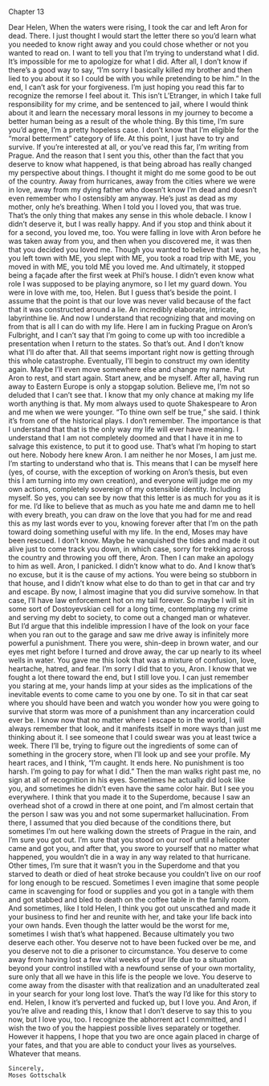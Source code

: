 Chapter 13Dear Helen,	When the waters were rising, I took the car and left Aron for dead. 	There. I just thought I would start the letter there so you’d learn what you needed to know right away and you could chose whether or not you wanted to read on. 	I want to tell you that I’m trying to understand what I did. It’s impossible for me to apologize for what I did. After all, I don’t know if there’s a good way to say, “I’m sorry I basically killed my brother and then lied to you about it so I could be with you while pretending to be him.” In the end, I can’t ask for your forgiveness. I’m just hoping you read this far to recognize the remorse I feel about it.	This isn’t L’Etranger, in which I take full responsibility for my crime, and be sentenced to jail, where I would think about it and learn the necessary moral lessons in my journey to become a better human being as a result of the whole thing. By this time, I’m sure you’d agree, I’m a pretty hopeless case. I don’t know that I’m eligible for the “moral betterment” category of life. At this point, I just have to try and survive.	If you’re interested at all, or you’ve read this far, I’m writing from Prague. And the reason that I sent you this, other than the fact that you deserve to know what happened, is that being abroad has really changed my perspective about things. 	I thought it might do me some good to be out of the country. Away from hurricanes, away from the cities where we were in love, away from my dying father who doesn’t know I’m dead and doesn’t even remember who I ostensibly am anyway. He’s just as dead as my mother, only he’s breathing.	When I told you I loved you, that was true. That’s the only thing that makes any sense in this whole debacle. I know I didn’t deserve it, but I was really happy. And if you stop and think about it for a second, you loved me, too. You were falling in love with Aron before he was taken away from you, and then when you discovered me, it was then that you decided you loved me. Though you wanted to believe that I was he, you left town with ME, you slept with ME, you took a road trip with ME, you moved in with ME, you told ME you loved me. And ultimately, it stopped being a façade after the first week at Phil’s house. I didn’t even know what role I was supposed to be playing anymore, so I let my guard down. You were in love with me, too, Helen. 	But I guess that’s beside the point. I assume that the point is that our love was never valid because of the fact that it was constructed around a lie. An incredibly elaborate, intricate, labyrinthine lie. And now I understand that recognizing that and moving on from that is all I can do with my life. Here I am in fucking Prague on Aron’s Fulbright, and I can’t say that I’m going to come up with too incredible a presentation when I return to the states. So that’s out. And I don’t know what I’ll do after that. All that seems important right now is getting through this whole catastrophe.	Eventually, I’ll begin to construct my own identity again. Maybe I’ll even move somewhere else and change my name. Put Aron to rest, and start again. Start anew, and be myself. After all, having run away to Eastern Europe is only a stopgap solution. Believe me, I’m not so deluded that I can’t see that. 	I know that my only chance at making my life worth anything is that. My mom always used to quote Shakespeare to Aron and me when we were younger. “To thine own self be true,” she said. I think it’s from one of the historical plays. I don’t remember. The importance is that I understand that that is the only way my life will ever have meaning. I understand that I am not completely doomed and that I have it in me to salvage this existence, to put it to good use. 	That’s what I’m hoping to start out here. Nobody here knew Aron. I am neither he nor Moses, I am just me. I’m starting to understand who that is. This means that I can be myself here (yes, of course, with the exception of working on Aron’s thesis, but even this I am turning into my own creation), and everyone will judge me on my own actions, completely sovereign of my ostensible identity. 	Including myself.	So yes, you can see by now that this letter is as much for you as it is for me. I’d like to believe that as much as you hate me and damn me to hell with every breath, you can draw on the love that you had for me and read this as my last words ever to you, knowing forever after that I’m on the path toward doing something useful with my life.	In the end, Moses may have been rescued. I don’t know. Maybe he vanquished the tides and made it out alive just to come track you down, in which case, sorry for trekking across the country and throwing you off there, Aron. Then I can make an apology to him as well. 	Aron, I panicked. I didn’t know what to do. And I know that’s no excuse, but it is the cause of my actions. You were being so stubborn in that house, and I didn’t know what else to do than to get in that car and try and escape. By now, I almost imagine that you did survive somehow. In that case, I’ll have law enforcement hot on my tail forever. So maybe I will sit in some sort of Dostoyevskian cell for a long time, contemplating my crime and serving my debt to society, to come out a changed man or whatever. 	But I’d argue that this indelible impression I have of the look on your face when you ran out to the garage and saw me drive away is infinitely more powerful a punishment. There you were, shin-deep in brown water, and our eyes met right before I turned and drove away, the car up nearly to its wheel wells in water. You gave me this look that was a mixture of confusion, love, heartache, hatred, and fear. 	I’m sorry I did that to you, Aron. I know that we fought a lot there toward the end, but I still love you. I can just remember you staring at me, your hands limp at your sides as the implications of the inevitable events to come came to you one by one. To sit in that car seat where you should have been and watch you wonder how you were going to survive that storm was more of a punishment than any incarceration could ever be. 	I know now that no matter where I escape to in the world, I will always remember that look, and it manifests itself in more ways than just me thinking about it. I see someone that I could swear was you at least twice a week. There I’ll be, trying to figure out the ingredients of some can of something in the grocery store, when I’ll look up and see your profile. My heart races, and I think, “I’m caught. It ends here. No punishment is too harsh. I’m going to pay for what I did.” Then the man walks right past me, no sign at all of recognition in his eyes. Sometimes he actually did look like you, and sometimes he didn’t even have the same color hair. But I see you everywhere.	I think that you made it to the Superdome, because I saw an overhead shot of a crowd in there at one point, and I’m almost certain that the person I saw was you and not some supermarket hallucination. From there, I assumed that you died because of the conditions there, but sometimes I’m out here walking down the streets of Prague in the rain, and I’m sure you got out. I’m sure that you stood on our roof until a helicopter came and got you, and after that, you swore to yourself that no matter what happened, you wouldn’t die in a way in any way related to that hurricane. Other times, I’m sure that it wasn’t you in the Superdome and that you starved to death or died of heat stroke because you couldn’t live on our roof for long enough to be rescued. Sometimes I even imagine that some people came in scavenging for food or supplies and you got in a tangle with them and got stabbed and bled to death on the coffee table in the family room. And sometimes, like I told Helen, I think you got out unscathed and made it your business to find her and reunite with her, and take your life back into your own hands. Even though the latter would be the worst for me, sometimes I wish that’s what happened. Because ultimately you two deserve each other. 	You deserve not to have been fucked over be me, and you deserve not to die a prisoner to circumstance. You deserve to come away from having lost a few vital weeks of your life due to a situation beyond your control instilled with a newfound sense of your own mortality, sure only that all we have in this life is the people we love. You deserve to come away from the disaster with that realization and an unadulterated zeal in your search for your long lost love. 	That’s the way I’d like for this story to end.	Helen, I know it’s perverted and fucked up, but I love you. And Aron, if you’re alive and reading this, I know that I don’t deserve to say this to you now, but I love you, too. I recognize the abhorrent act I committed, and I wish the two of you the happiest possible lives separately or together. However it happens, I hope that you two are once again placed in charge of your fates, and that you are able to conduct your lives as yourselves. 	Whatever that means.		Sincerely, 	Moses Gottschalk